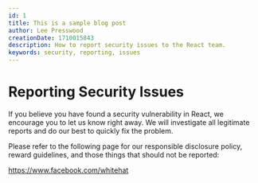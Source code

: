 ```yaml
---
id: 1
title: This is a sample blog post
author: Lee Presswood
creationDate: 1710015843
description: How to report security issues to the React team.
keywords: security, reporting, issues
---
```

# Reporting Security Issues

If you believe you have found a security vulnerability in React, we encourage you to let us know right away. We will investigate all legitimate reports and do our best to quickly fix the problem.

Please refer to the following page for our responsible disclosure policy, reward guidelines, and those things that should not be reported:

https://www.facebook.com/whitehat
